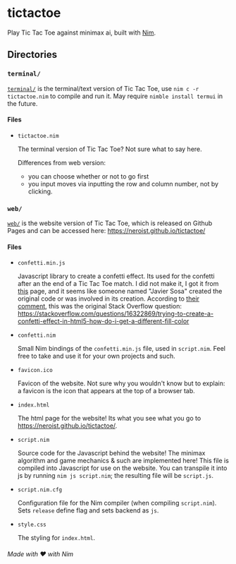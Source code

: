 # tictactoe
Play Tic Tac Toe against minimax ai, built with [Nim](https://nim-lang.org/).



## Directories

### `terminal/`

[`terminal/`](./terminal/) is the terminal/text version of Tic Tac Toe, use `nim c -r tictactoe.nim` to compile and run it. May require `nimble install termui` in the future.

#### Files

* `tictactoe.nim`

    The terminal version of Tic Tac Toe? Not sure what to say here.

    Differences from web version:

    * you can choose whether or not to go first
    * you input moves via inputting the row and column number, not by clicking.

### `web/`

[`web/`](./web/) is the website version of Tic Tac Toe, which is released on Github Pages and can be accessed here: <https://neroist.github.io/tictactoe/>

#### Files

* `confetti.min.js`

    Javascript library to create a confetti effect. Its used for the confetti after an the end of a Tic Tac Toe match. I did not make it, I got it from [this](https://dev.to/official_fire/creating-a-confetti-effect-in-5-minutes-16h3) page, and it seems like someone named "Javier Sosa" created the original code or was involved in its creation. According to [their comment](https://dev.to/official_fire/creating-a-confetti-effect-in-5-minutes-16h3#comment-2553o), this was the original Stack Overflow question: <https://stackoverflow.com/questions/16322869/trying-to-create-a-confetti-effect-in-html5-how-do-i-get-a-different-fill-color>

* `confetti.nim`

    Small Nim bindings of the `confetti.min.js` file, used in `script.nim`. Feel free to take and use it for your own projects and such.

* `favicon.ico`

    Favicon of the website. Not sure why you wouldn't know but to explain: a favicon is the icon that appears at the top of a browser tab.

* `index.html`

    The html page for the website! Its what you see what you go to <https://neroist.github.io/tictactoe/>.

* `script.nim`

    Source code for the Javascript behind the website! The minimax algorithm and game mechanics & such are implemented here! This file is compiled into Javascript for use on the website. You can transpile it into js by running `nim js script.nim`; the resulting file will be `script.js`.

* `script.nim.cfg`

    Configuration file for the Nim compiler (when compiling `script.nim`). Sets `release` define flag and sets backend as `js`.

* `style.css`

    The styling for `index.html`.

###### Made with ❤️ with Nim
